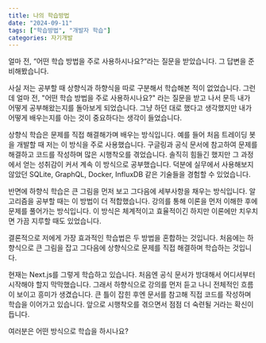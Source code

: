 ```yaml
---
title: 나의 학습방법
date: "2024-09-11"
tags: ["학습방법", "개발자 학습"]
categories: 자기개발
---
```


얼마 전, “어떤 학습 방법을 주로 사용하시나요?“라는 질문을 받았습니다. 그 답변을 준비해봤습니다.
<!--more-->

사실 저는 공부할 때 상향식과 하향식을 따로 구분해서 학습해본 적이 없었습니다. 그런데 얼마 전, "어떤 학습 방법을 주로 사용하시나요?" 라는 질문을 받고 나서 문득 내가 어떻게 공부해왔는지를 돌아보게 되었습니다. 그냥 하던 대로 했다고 생각했지만 내가 어떻게 배우는지를 아는 것이 중요하다는 생각이 들었습니다.

상향식 학습은 문제를 직접 해결해가며 배우는 방식입니다. 예를 들어 처음 트레이딩 봇을 개발할 때 저는 이 방식을 주로 사용했습니다. 구글링과 공식 문서에 참고하여 문제를 해결하고 코드를 작성하며 많은 시행착오를 겪었습니다. 솔직히 힘들긴 했지만 그 과정에서 얻는 성취감이 커서 계속 이 방식으로 공부했습니다. 덕분에 실무에서 사용해보지 않았던 SQLite, GraphQL, Docker, InfluxDB 같은 기술들을 경험할 수 있었습니다.

반면에 하향식 학습은 큰 그림을 먼저 보고 그다음에 세부사항을 채우는 방식입니다. 알고리즘을 공부할 때는 이 방법이 더 적합했습니다. 강의를 통해 이론을 먼저 이해한 후에 문제를 풀어가는 방식입니다. 이 방식은 체계적이고 효율적이긴 하지만 이론에만 치우치면 가끔 지루할 때도 있었습니다.

결론적으로 저에게 가장 효과적인 학습법은 두 방법을 혼합하는 것입니다. 처음에는 하향식으로 큰 그림을 잡고 그다음에 상향식으로 문제를 직접 해결하며 학습하는 것입니다.

현재는 Next.js를 그렇게 학습하고 있습니다. 처음엔 공식 문서가 방대해서 어디서부터 시작해야 할지 막막했습니다. 그래서 하향식으로 강의를 먼저 듣고 나니 전체적인 흐름이 보이고 흥미가 생겼습니다. 큰 틀이 잡힌 후엔 문서를 참고해 직접 코드를 작성하며 학습을 이어가고 있습니다. 앞으로 시행착오를 겪으면서 점점 더 숙련될 거라는 확신이 듭니다.

여러분은 어떤 방식으로 학습을 하시나요?
